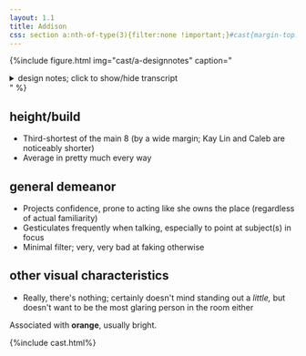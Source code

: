 ```yaml
---
layout: 1.1
title: Addison
css: section a:nth-of-type(3){filter:none !important;}#cast{margin-top:5rem;}
---
```

{%include figure.html
	img="cast/a-designnotes"
	caption="<details><summary>design notes; click to show/hide transcript</summary><ul><li>average</li><li>much prefers the upgrade [currently not onsite, see <a href='https://www.deviantart.com/a-flyleaf/art/long-ass-wall-of-design-notes-901062994' target='_blank'>full notes</a>]</li></ul>
		<details class='imgdesc wrap castdesc'><summary>written description</summary>Medium-height, light-skinned, short red hair, hazel-green eyes, average build. By default, wears a yellow-green tank top, white shrug, brown jeans, and white sneakers.</details>
		<ul><li>“front” side [of hair, based on direction facing] sticks up</li><li>[face has a] slight curve, tapers to a point</li><li>connected earlobe</li><li>[shrug has a] small “collar,” [sleeve ends] below elbow</li><li>[jeans are] close-fitting, tends to bunch up at the knee</li></ul>&nbsp;<ul><li>kind of generic, really doesn’t have a lot of note <span style='display:inline-block'>¯\_(ツ)_/¯</span></li></ul></details>"
%}

## height/build
- Third-shortest of the main 8 (by a wide margin; Kay Lin and Caleb are noticeably shorter)
- Average in pretty much every way

## general demeanor
- Projects confidence, prone to acting like she owns the place (regardless of actual familiarity)
- Gesticulates frequently when talking, especially to point at subject(s) in focus
- Minimal filter; very, very bad at faking otherwise

## other visual characteristics
- Really, there's nothing; certainly doesn't mind standing out a *little,* but doesn't want to be the most glaring person in the room either

Associated with <b>orange</b>, usually bright.

{%include cast.html%}